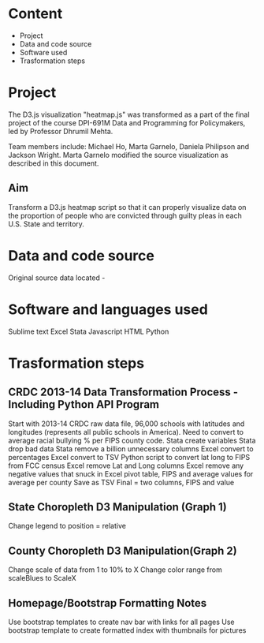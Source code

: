 # Content

* Project 
* Data and code source
* Software used
* Trasformation steps

# Project

The D3.js visualization "heatmap.js" was transformed as a part of the final project of the course DPI-691M Data and Programming for Policymakers, led by Professor Dhrumil Mehta.

Team members include: Michael Ho, Marta Garnelo, Daniela Philipson and Jackson Wright. Marta Garnelo modified the source visualization as described in this document.

## Aim
Transform a D3.js heatmap script so that it can properly visualize data on the proportion of people who are convicted through guilty pleas in each U.S. State and territory. 


# Data and code source
Original source data located - 

# Software and languages used

Sublime text 
Excel
Stata
Javascript
HTML
Python 

# Trasformation steps

## CRDC 2013-14 Data Transformation Process - Including Python API Program
Start with 2013-14 CRDC raw data file, 96,000 schools with latitudes and longitudes (represents all public schools in America).  Need to convert to average racial bullying % per FIPS county code.
Stata create variables
Stata drop bad data
Stata remove a billion unnecessary columns
Excel convert to percentages
Excel convert to TSV
Python script to convert lat long to FIPS from FCC census
Excel remove Lat and Long columns
Excel remove any negative values that snuck in
Excel pivot table, FIPS and average values for average per county
Save as TSV
Final = two columns, FIPS and value


## State Choropleth D3 Manipulation (Graph 1)
Change legend to position = relative

## County Choropleth D3 Manipulation(Graph 2)
Change scale of data from 1 to 10% to X
Change color range from scaleBlues to ScaleX


## Homepage/Bootstrap Formatting Notes
Use bootstrap templates to create nav bar with links for all pages
Use bootstrap template to create formatted index with thumbnails for pictures